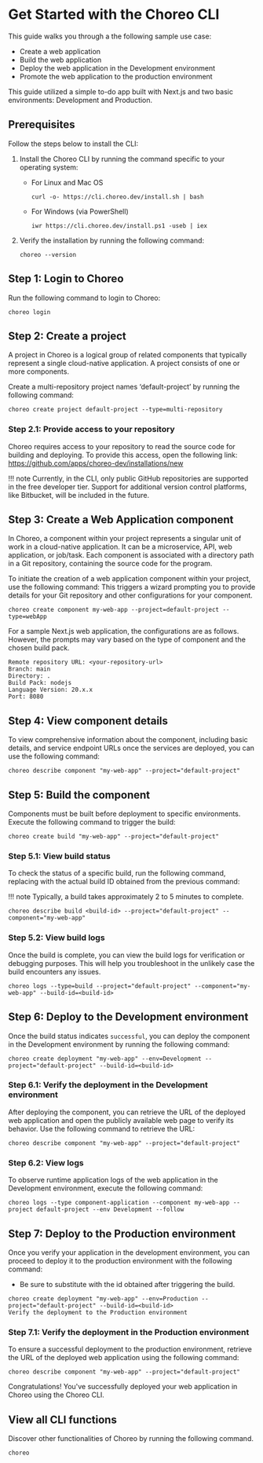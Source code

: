 # Get Started with the Choreo CLI 

This guide walks you through a the following sample use case:

- Create a web application
- Build the web application
- Deploy the web application in the Development environment
- Promote the web application to the production environment

This guide utilized a simple to-do app built with Next.js and two basic environments: Development and Production.

## Prerequisites

Follow the steps below to install the CLI:  

1. Install the Choreo CLI by running the command specific to your operating system:

    - For Linux and Mac OS
        ```
        curl -o- https://cli.choreo.dev/install.sh | bash
        ```

    - For Windows (via PowerShell)
        ```
        iwr https://cli.choreo.dev/install.ps1 -useb | iex
        ```

2. Verify the installation by running the following command:

    ```
    choreo --version
    ```

## Step 1: Login to Choreo 

Run the following command to login to Choreo:  

```
choreo login
```

## Step 2: Create a project 

A project in Choreo is a logical group of related components that typically represent a single cloud-native application. A project consists of one or more components.

Create a multi-repository project names ‘default-project’ by running the following command:

```
choreo create project default-project --type=multi-repository
```

### Step 2.1: Provide access to your repository

Choreo requires access to your repository to read the source code for building and deploying. To provide this access, open the following link:
https://github.com/apps/choreo-dev/installations/new

!!! note
    Currently, in the CLI, only public GitHub repositories are supported in the free developer tier. Support for additional version control platforms, like Bitbucket, will be included in the future.

## Step 3: Create a Web Application component

In Choreo, a component within your project represents a singular unit of work in a cloud-native application. It can be a microservice, API, web application, or job/task. Each component is associated with a directory path in a Git repository, containing the source code for the program.

To initiate the creation of a web application component within your project, use the following command:
This triggers a wizard prompting you to provide details for your Git repository and other configurations for your component.

```
choreo create component my-web-app --project=default-project --type=webApp
```

For a sample Next.js web application, the configurations are as follows. However,  the prompts may vary based on the type of component and the chosen build pack. 

```
Remote repository URL: <your-repository-url>
Branch: main
Directory: .
Build Pack: nodejs
Language Version: 20.x.x
Port: 8080
```

## Step 4: View component details

To view comprehensive information about the component, including basic details, and service endpoint URLs once the services are deployed, you can use the following command:

```
choreo describe component "my-web-app" --project="default-project"
```

## Step 5: Build the component

Components must be built before deployment to specific environments. Execute the following command to trigger the build:

```
choreo create build "my-web-app" --project="default-project"
```

### Step 5.1: View build status

To check the status of a specific build, run the following command, replacing <build-id> with the actual build ID obtained from the previous command:

!!! note 
    Typically, a build takes approximately 2 to 5 minutes to complete.

```
choreo describe build <build-id> --project="default-project" --component="my-web-app"
```

### Step 5.2: View build logs

Once the build is complete, you can view the build logs for verification or debugging purposes. This will help you troubleshoot in the unlikely case the build encounters any issues.

```
choreo logs --type=build --project="default-project" --component="my-web-app" --build-id=<build-id>
```

## Step 6: Deploy to the Development environment

Once the build status indicates `successful`, you can deploy the component in the Development environment by running the following command:

```
choreo create deployment "my-web-app" --env=Development --project="default-project" --build-id=<build-id>
```

### Step 6.1: Verify the deployment in the Development environment

After deploying the component,  you can retrieve the URL of the deployed web application and open the publicly available web page to verify its behavior. Use the following command to retrieve the URL:

```
choreo describe component "my-web-app" --project="default-project"
```

### Step 6.2: View logs

To observe runtime application logs of the web application in the Development environment, execute the following command:

```
choreo logs --type component-application --component my-web-app --project default-project --env Development --follow
```

## Step 7: Deploy to the Production environment

Once you verify your application in the development environment, you can proceed to deploy it to the production environment with the following command: 

- Be sure to substitute <build-id> with the id obtained after triggering the build.

```
choreo create deployment "my-web-app" --env=Production --project="default-project" --build-id=<build-id>
Verify the deployment to the Production environment
```

### Step 7.1: Verify the deployment in the Production environment

To ensure a successful deployment to the production environment, retrieve the URL of the deployed web application using the following command:

```
choreo describe component "my-web-app" --project="default-project"
```

Congratulations! You've successfully deployed your web application in Choreo using the Choreo CLI. 

## View all CLI functions

Discover other functionalities of Choreo by running the following command.

```
choreo
```
